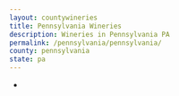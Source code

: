```yaml
---
layout: countywineries
title: Pennsylvania Wineries
description: Wineries in Pennsylvania PA
permalink: /pennsylvania/pennsylvania/
county: pennsylvania
state: pa
---
```

-
